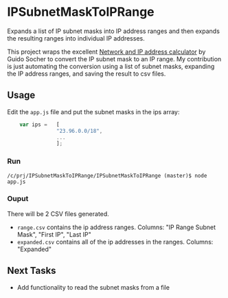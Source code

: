 ﻿IPSubnetMaskToIPRange
=====================

Expands a list of IP subnet masks into IP address ranges and then expands the resulting ranges into individual IP addresses.

This project wraps the excellent [Network and IP address calculator](http://www.tuxgraphics.org/toolbox/network_address_calculator_add.html "Network and IP address calculator") by Guido Socher to convert the IP subnet mask to an IP range. My contribution is just automating the conversion using a list of subnet masks, expanding the IP address ranges, and saving the result to csv files.

## Usage

Edit the `app.js` file and put the subnet masks in the ips array:

```js
    var ips =	[
				"23.96.0.0/18",
				...
				];
```

### Run

    /c/prj/IPSubnetMaskToIPRange/IPSubnetMaskToIPRange (master)$ node app.js

### Ouput

There will be 2 CSV files generated.  
* `range.csv` contains the ip address ranges. Columns: "IP Range Subnet Mask", "First IP", "Last IP"
* `expanded.csv` contains all of the ip addresses in the ranges. Columns: "Expanded"

## Next Tasks

* Add functionality to read the subnet masks from a file

